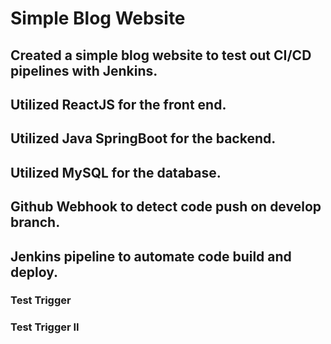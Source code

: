 # Simple Blog Website

## Created a simple blog website to test out CI/CD pipelines with Jenkins.
## Utilized ReactJS for the front end.
## Utilized Java SpringBoot for the backend.
## Utilized MySQL for the database.
## Github Webhook to detect code push on develop branch.
## Jenkins pipeline to automate code build and deploy.
### Test Trigger
### Test Trigger II